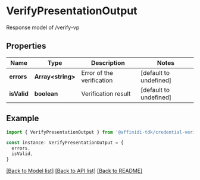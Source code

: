 # VerifyPresentationOutput

Response model of /verify-vp

## Properties

| Name        | Type                    | Description               | Notes                  |
| ----------- | ----------------------- | ------------------------- | ---------------------- |
| **errors**  | **Array&lt;string&gt;** | Error of the verification | [default to undefined] |
| **isValid** | **boolean**             | Verification result       | [default to undefined] |

## Example

```typescript
import { VerifyPresentationOutput } from '@affinidi-tdk/credential-verification-client'

const instance: VerifyPresentationOutput = {
  errors,
  isValid,
}
```

[[Back to Model list]](../README.md#documentation-for-models) [[Back to API list]](../README.md#documentation-for-api-endpoints) [[Back to README]](../README.md)

